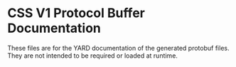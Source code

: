 # CSS V1 Protocol Buffer Documentation

These files are for the YARD documentation of the generated protobuf files.
They are not intended to be required or loaded at runtime.
